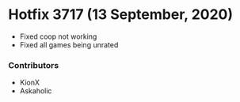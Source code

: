 Hotfix 3717 (13 September, 2020)
============================
- Fixed coop not working
- Fixed all games being unrated

### Contributors
- KionX
- Askaholic
